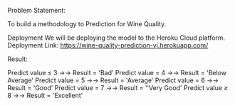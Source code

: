 Problem Statement:

To build a methodology to Prediction for Wine Quality.


Deployment
We will be deploying the model to the Heroku Cloud platform. 
Deployment Link: https://wine-quality-prediction-vj.herokuapp.com/



Result:

Predict value  ≤  3  →→    Result = 'Bad'
Predict value = 4    →→   Result = 'Below Average'
Predict value  =  5  →→   Result = 'Average'
Predict value =  6   →→   Result = 'Good'
Predict value  =  7  →→   Result = ‘'Very Good'
Predict value ≥  8  →→   Result = 'Excellent'


